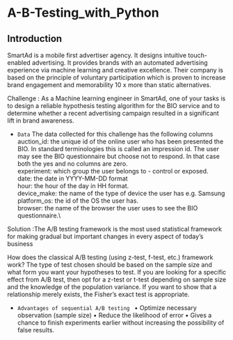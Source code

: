 # A-B-Testing_with_Python

## Introduction
SmartAd is a mobile first advertiser agency. It designs intuitive touch-enabled advertising. It provides brands with an automated advertising experience via machine learning and creative excellence. Their company is based on the principle of voluntary participation which is proven to increase brand engagement and memorability 10 x more than static alternatives. 



Challenge : As a Machine learning engineer in SmartAd, one of your tasks is to design a reliable hypothesis testing algorithm for the BIO service and to determine whether a recent advertising campaign resulted in a significant lift in brand awareness.



- ``Data``
The data collected for this challenge has the following columns\
auction_id: the unique id of the online user who has been presented the BIO. In standard terminologies this is called an impression id. The user may see the BIO questionnaire but choose not to respond. In that case both the yes and no columns are zero.\
experiment: which group the user belongs to - control or exposed.\
date: the date in YYYY-MM-DD format\
hour: the hour of the day in HH format.\
device_make: the name of the type of device the user has e.g. Samsung\
platform_os: the id of the OS the user has. \
browser: the name of the browser the user uses to see the BIO questionnaire.\


Solution :The A/B testing framework is the most used statistical framework for making gradual but important changes in every aspect of today’s business

How does the classical A/B testing (using z-test, f-test, etc.) framework work?
The type of test chosen should be based on the sample size and what form you want your hypotheses to test. If you are looking for a specific effect from A/B test, then opt for a z-test or t-test depending on sample size and the knowledge of the population variance. If you want to show that a relationship merely exists, the Fisher’s exact test is appropriate.

- ``Advantages of sequential A/B testing ``
•	Optimize necessary observation (sample size)
•	Reduce the likelihood of error
•	Gives a chance to finish experiments earlier without increasing the possibility of false results.




